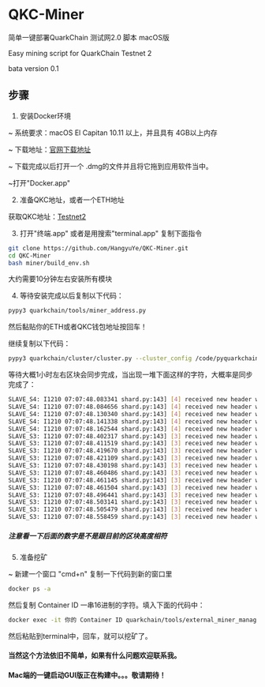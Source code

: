 # QKC-Miner
简单一键部署QuarkChain 测试网2.0 脚本 macOS版

Easy mining script for QuarkChain Testnet 2

bata version 0.1

## 步骤
1. 安装Docker环境

~ 系统要求：macOS El Capitan 10.11 以上，并且具有 4GB以上内存

~ 下载地址：[官网下载地址](https://store.docker.com/editions/community/docker-ce-desktop-mac)

~ 下载完成以后打开一个 .dmg的文件并且将它拖到应用软件当中。

~打开"Docker.app"

2. 准备QKC地址，或者一个ETH地址

获取QKC地址：[Testnet2](https://testnet2.quarkchain.io)

3. 打开"终端.app" 或者是用搜索"terminal.app" 复制下面指令

```bash
git clone https://github.com/HangyuYe/QKC-Miner.git
cd QKC-Miner
bash miner/build_env.sh
```

大约需要10分钟左右安装所有模块

4. 等待安装完成以后复制以下代码：

```bash
pypy3 quarkchain/tools/miner_address.py
```
然后黏贴你的ETH或者QKC钱包地址按回车！

继续复制以下代码：
```bash
pypy3 quarkchain/cluster/cluster.py --cluster_config /code/pyquarkchain/testnet/2/cluster_config_template.json
```

等待大概1小时左右区块会同步完成，当出现一堆下面这样的字符，大概率是同步完成了：
```bash
SLAVE_S4: I1210 07:07:48.083341 shard.py:143] [4] received new header with height 55975
SLAVE_S4: I1210 07:07:48.084656 shard.py:143] [4] received new header with height 55975
SLAVE_S4: I1210 07:07:48.130340 shard.py:143] [4] received new header with height 55975
SLAVE_S4: I1210 07:07:48.141338 shard.py:143] [4] received new header with height 55975
SLAVE_S4: I1210 07:07:48.162544 shard.py:143] [4] received new header with height 55975
SLAVE_S3: I1210 07:07:48.402317 shard.py:143] [3] received new header with height 55974
SLAVE_S3: I1210 07:07:48.411519 shard.py:143] [3] received new header with height 55974
SLAVE_S3: I1210 07:07:48.419670 shard.py:143] [3] received new header with height 55974
SLAVE_S3: I1210 07:07:48.421109 shard.py:143] [3] received new header with height 55974
SLAVE_S3: I1210 07:07:48.430198 shard.py:143] [3] received new header with height 55974
SLAVE_S3: I1210 07:07:48.460486 shard.py:143] [3] received new header with height 55974
SLAVE_S3: I1210 07:07:48.461145 shard.py:143] [3] received new header with height 55974
SLAVE_S3: I1210 07:07:48.461504 shard.py:143] [3] received new header with height 55974
SLAVE_S3: I1210 07:07:48.496441 shard.py:143] [3] received new header with height 55974
SLAVE_S3: I1210 07:07:48.503141 shard.py:143] [3] received new header with height 55974
SLAVE_S3: I1210 07:07:48.505479 shard.py:143] [3] received new header with height 55974
SLAVE_S3: I1210 07:07:48.558459 shard.py:143] [3] received new header with height 55974
```

##### 注意看一下后面的数字是不是跟目前的区块高度相符

5. 准备挖矿

~ 新建一个窗口 "cmd+n" 复制一下代码到新的窗口里
```bash
docker ps -a
```
然后复制 Container ID 一串16进制的字符。填入下面的代码中：
```bash
docker exec -it 你的 Container ID quarkchain/tools/external_miner_manager.sh -c /code/pyquarkchain/testnet/2/cluster_config_template.json -p 8 -h localhost
```
然后粘贴到terminal中，回车，就可以挖矿了。

#### 当然这个方法依旧不简单，如果有什么问题欢迎联系我。
#### Mac端的一键启动GUI版正在构建中。。。敬请期待！
